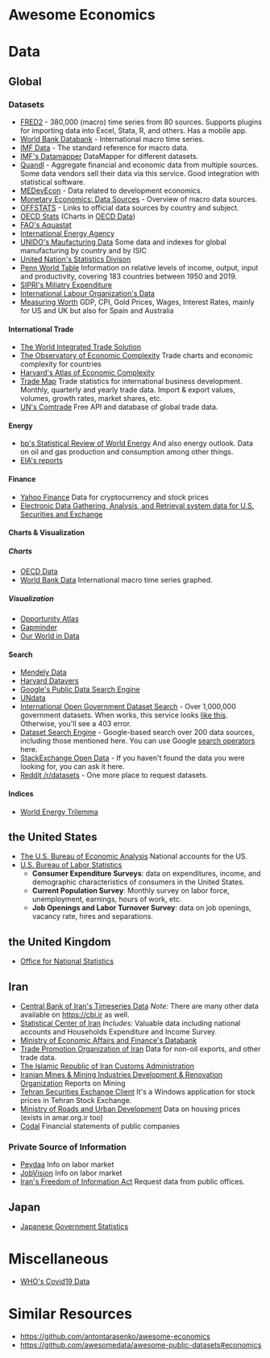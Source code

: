 # Awesome Economics
# Data
## Global

### Datasets

* [FRED2](https://research.stlouisfed.org/fred2/) - 380,000 (macro) time series from 80 sources. Supports plugins for importing data into Excel, Stata, R, and others. Has a mobile app.
* [World Bank Databank](http://databank.worldbank.org/) - International macro time series.
* [IMF Data](http://www.imf.org/en/Data) - The standard reference for macro data.
* [IMF's Datamapper](https://www.imf.org/external/datamapper/datasets) DataMapper for different datasets.
* [Quandl](https://www.quandl.com/) - Aggregate financial and economic data from multiple sources. Some data vendors sell their data via this service. Good integration with statistical software.
* [MEDevEcon](https://sites.google.com/site/medevecon/devecondata) - Data related to development economics.
* [Monetary Economics: Data Sources](https://sites.google.com/site/davesmant/various/data-sets-sources) - Overview of macro data sources.
* [OFFSTATS](http://www.offstats.auckland.ac.nz/) - Links to official data sources by country and subject.
* [OECD Stats](https://stats.oecd.org/) (Charts in [OECD Data](https://data.oecd.org/))
* [FAO's Aquastat](https://aquastat.fao.org/climate-information-tool/)
* [International Energy Agency](https://www.iea.org/data-and-statistics)
* [UNIDO's Maufacturing Data](https://stat.unido.org/database/CIP%202021) Some data and indexes for global manufacturing by country and by ISIC
* [United Nation's Statistics Divison](https://unstats.un.org/home/)
* [Penn World Table](https://www.rug.nl/ggdc/productivity/pwt/) Information on relative levels of income, output, input and productivity, covering 183 countries between 1950 and 2019.
* [SIPRI's Miliatry Expenditure](https://www.sipri.org/databases/milex)
* [International Labour Organization's Data](https://ilostat.ilo.org/data/)
* [Measuring Worth](https://www.measuringworth.com/) GDP, CPI, Gold Prices, Wages, Interest Rates, mainly for US and UK but also for Spain and Australia
#### International Trade
* [The World Integrated Trade Solution](https://wits.worldbank.org/)
* [The Observatory of Economic Complexity](https://oec.world/) Trade charts and economic complexity for countries
* [Harvard's Atlas of Economic Complexity](https://atlas.cid.harvard.edu/)
* [Trade Map](https://www.trademap.org/) Trade statistics for international business development. Monthly, quarterly and yearly trade data. Import & export values, volumes, growth rates, market shares, etc. 
* [UN's Comtrade](https://comtrade.un.org/) Free API and database of global trade data.
#### Energy
* [bp's Statistical Review of World Energy](https://www.bp.com/en/global/corporate/energy-economics/statistical-review-of-world-energy/downloads.html) And also energy outlook. Data on oil and gas production and consumption among other things.
* [EIA's reports](https://www.eia.gov/outlooks/aeo/)

#### Finance
* [Yahoo Finance](https://finance.yahoo.com/) Data for cryptocurrency and stock prices
* [Electronic Data Gathering, Analysis, and Retrieval system data for U.S. Securities and Exchange](https://www.sec.gov/edgar.shtml)

#### Charts & Visualization
##### Charts
* [OECD Data](https://data.oecd.org/)
* [World Bank Data](http://data.worldbank.org/) International macro time series graphed.
##### Visualization
* [Opportunity Atlas](https://www.opportunityatlas.org/)
* [Gapminder](https://www.gapminder.org/)
* [Our World in Data](https://ourworldindata.org/) 

#### Search
* [Mendely Data](https://data.mendeley.com/)
* [Harvard Datavers](https://dataverse.harvard.edu/)
* [Google's Public Data Search Engine](https://www.google.com/publicdata/directory#!)
* [UNdata](http://data.un.org/Default.aspx)
* [International Open Government Dataset Search](https://logd.tw.rpi.edu//node/9903) - Over 1,000,000 government datasets. When works, this service looks [like this](http://web.archive.org/web/20140815054106/http://logd.tw.rpi.edu/node/9903). Otherwise, you'll see a 403 error.
* [Dataset Search Engine](https://cse.google.com/cse/publicurl?cx=002720237717066476899:v2wv26idk7m) - Google-based search over 200 data sources, including those mentioned here. You can use Google [search operators](http://www.googleguide.com/advanced_operators_reference.html) here.
* [StackExchange Open Data](http://opendata.stackexchange.com/) - If you haven't found the data you were looking for, you can ask it here.
* [Reddit /r/datasets](https://www.reddit.com/r/datasets) - One more place to request datasets.

#### Indices
* [World Energy Trilemma](https://trilemma.worldenergy.org/)

## the United States
* [The U.S. Bureau of Economic Analysis](https://www.bea.gov/data/) National accounts for the US.
* [U.S. Bureau of Labor Statistics](https://www.bls.gov/cex/)
    * **Consumer Expenditure Surveys**: data on expenditures, income, and demographic characteristics of consumers in the United States.
    * **Current Population Survey**: Monthly survey on labor force, unemployment, earnings, hours of work, etc.
   * **Job Openings and Labor Turnover Survey**: data on job openings, vacancy rate, hires and separations.

## the United Kingdom
* [Office for National Statistics](https://www.ons.gov.uk/)

## Iran
* [Central Bank of Iran's Timeseries Data](https://tsd.cbi.ir) _Note:_ There are many other data available on https://cbi.ir as well.
* [Statistical Center of Iran](https://amar.org.ir/english) _Includes:_ Valuable data including national accounts and Households Expenditure and Income Survey.
* [Ministry of Economic Affairs and Finance's Databank](https://databank.mefa.ir)
* [Trade Promotion Organization of Iran](https://en.tpo.ir/Non%E2%80%93oil-Export) Data for non-oil exports, and other trade data.
* [The Islamic Republic of Iran Customs Administration](https://irica.gov.ir/index.php?newlang=eng)
* [Iranian Mines & Mining Industries Development & Renovation Organization](https://imidro.gov.ir/general_content/442-Annual-Reports.html) Reports on Mining
* [Tehran Securities Exchange Client](http://www.tsetmc.com/Site.aspx?ParTree=111A11) It's a Windows application for stock prices in Tehran Stock Exchange.
* [Ministry of Roads and Urban Development](https://www.mrud.ir/%D9%85%D8%B3%DA%A9%D9%86/%D8%A7%D9%82%D8%AA%D8%B5%D8%A7%D8%AF-%D9%85%D8%B3%D9%83%D9%86-%D9%88-%D8%A8%D8%B1%D9%86%D8%A7%D9%85%D9%87-%D8%B1%D9%8A%D8%B2%D9%8A/%D8%A2%D9%85%D8%A7%D8%B1-%D9%88-%D8%A7%D8%B7%D9%84%D8%A7%D8%B9%D8%A7%D8%AA) Data on housing prices (exists in amar.org.ir too)
* [Codal](https://codal.ir) Financial statements of public companies
### Private Source of Information
* [Peydaa](http://peydaa.ir) Info on labor market
* [JobVision](https://jobvision.ir/landing/salary-survey-report) Info on labor market
* [Iran's Freedom of Information Act](https://iranfoia.ir/web/guest/home) Request data from public offices.
## Japan
* [Japanese Government Statistics](https://www.e-stat.go.jp/en/)
# Miscellaneous
* [WHO's Covid19 Data](https://covid19.who.int/)
# Similar Resources
* https://github.com/antontarasenko/awesome-economics
* https://github.com/awesomedata/awesome-public-datasets#economics
